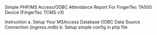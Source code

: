 Simple PHP/MS Access/ODBC Attendance Report For FingerTec TA500 Device (FingerTec TCMS v3)

Instruction
a. Setup Your MSAccess Database ODBC Data Source Connection (ingress.mdb)
b. Setup simple config in php file